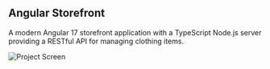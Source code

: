 ## Angular Storefront

A modern Angular 17 storefront application with a TypeScript Node.js server providing a RESTful API for managing clothing items.

![Project Screen](https://iili.io/dfLWBaV.md.png)
